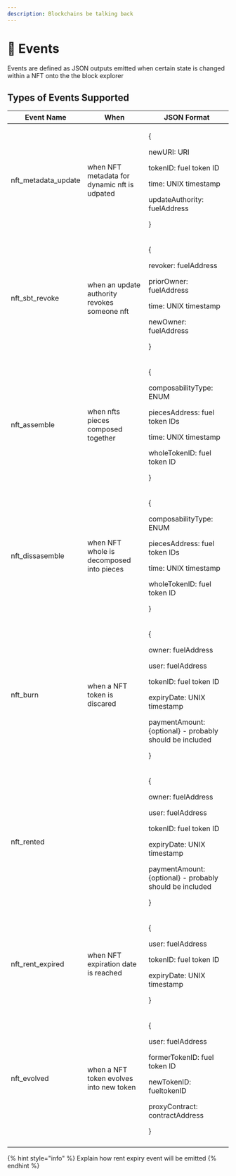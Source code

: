 ```yaml
---
description: Blockchains be talking back
---
```


# 🔔 Events

Events are defined as JSON outputs emitted when certain state is changed within a NFT onto the the block explorer

## Types of Events Supported

| Event Name            | When                                         | JSON Format                                                                                                                                                                                                                        |
| --------------------- | -------------------------------------------- | ---------------------------------------------------------------------------------------------------------------------------------------------------------------------------------------------------------------------------------- |
| nft\_metadata\_update | when NFT metadata for dynamic nft is udpated | <p>{</p><p>      newURI: URI</p><p>      tokenID: fuel token ID</p><p>      time: UNIX timestamp</p><p>      updateAuthority: fuelAddress</p><p></p><p>}</p>                                                                       |
| nft\_sbt\_revoke      | when an update authority revokes someone nft | <p>{</p><p>      revoker: fuelAddress</p><p>      priorOwner: fuelAddress</p><p>      time: UNIX timestamp</p><p>      newOwner: fuelAddress</p><p></p><p>}</p>                                                                    |
| nft\_assemble         | when nfts pieces composed together           | <p>{</p><p>      composabilityType: ENUM</p><p>      piecesAddress: fuel token IDs</p><p>      time: UNIX timestamp</p><p>      wholeTokenID: fuel token ID</p><p>}</p>                                                            |
| nft\_dissasemble      | when NFT whole is decomposed into pieces     | <p>{</p><p>      composabilityType: ENUM</p><p>      piecesAddress: fuel token IDs</p><p>      time: UNIX timestamp</p><p>      wholeTokenID: fuel token ID</p><p>}</p>                                                            |
| nft\_burn             | when a NFT token is discared                 | <p>{</p><p>      owner: fuelAddress</p><p>      user: fuelAddress</p><p>      tokenID: fuel token ID</p><p>      expiryDate: UNIX timestamp</p><p>      paymentAmount: {optional} - probably should be included</p><p></p><p>}</p> |
| nft\_rented           |                                              | <p>{</p><p>      owner: fuelAddress</p><p>      user: fuelAddress</p><p>      tokenID: fuel token ID</p><p>      expiryDate: UNIX timestamp</p><p>      paymentAmount: {optional} - probably should be included</p><p></p><p>}</p> |
| nft\_rent\_expired    | when NFT expiration date is reached          | <p>{</p><p>      user: fuelAddress</p><p>      tokenID: fuel token ID</p><p>      expiryDate: UNIX timestamp</p><p>}</p>                                                                                                           |
| nft\_evolved          | when a NFT token evolves into new token      | <p>{</p><p>      user: fuelAddress</p><p>      formerTokenID: fuel token ID</p><p>      newTokenID: fueltokenID</p><p>      proxyContract: contractAddress</p><p></p><p>} </p>                                                     |
|                       |                                              |                                                                                                                                                                                                                                    |

{% hint style="info" %}
Explain how rent expiry event will be emitted
{% endhint %}
